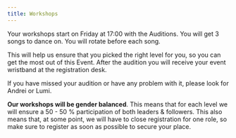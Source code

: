 ```yaml
---
title: Workshops
---
```


Your workshops start on Friday at 17:00 with the Auditions. You will get 3 songs to dance on. You will rotate before each song.

This will help us ensure that you picked the right level for you, so you can get the most out of this Event. After the audition you will receive your event wristband at the registration desk.

If you have missed your audition or have any problem with it, please look for Andrei or Lumi.

**Our workshops will be gender balanced**. This means that for each level we will ensure a 50 - 50 % participation of both leaders & followers. This also means that, at some point, we will have to close registration for one role, so make sure to register as soon as possible to secure your place.